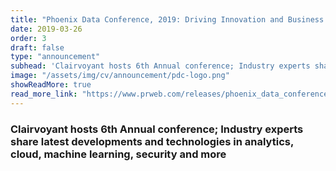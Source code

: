 ```yaml
---
title: "Phoenix Data Conference, 2019: Driving Innovation and Business Transformation for the Modern Data Era"
date: 2019-03-26
order: 3
draft: false
type: "announcement"
subhead: 'Clairvoyant hosts 6th Annual conference; Industry experts share latest developments and technologies in analytics, cloud, machine learning, security and more'
image: "/assets/img/cv/announcement/pdc-logo.png"
showReadMore: true
read_more_link: "https://www.prweb.com/releases/phoenix_data_conference_driving_innovation_and_business_transformation_for_the_modern_data_era/prweb16671877.htm"
---
```


### Clairvoyant hosts 6th Annual conference; Industry experts share latest developments and technologies in analytics, cloud, machine learning, security and more